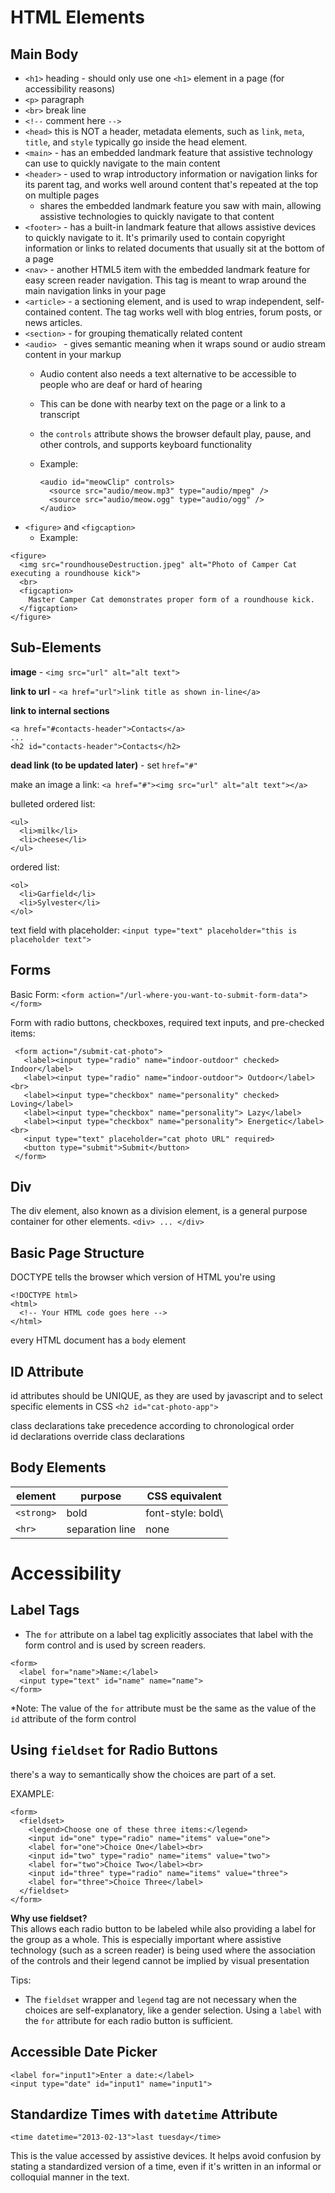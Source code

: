# HTML Elements

## Main Body

- `<h1>`  heading - should only use one `<h1>` element in a page (for accessibility reasons)
- `<p>`   paragraph
- `<br>`  break line
- `<!--`  comment here    `-->`
- `<head>` this is NOT a header, metadata elements, such as `link`, `meta`, `title`, and `style` typically go inside the head element.
- `<main>` - has an embedded landmark feature that assistive technology can use to quickly navigate to the main content
- `<header>` - used to wrap introductory information or navigation links for its parent tag, and works well around content that's repeated at the top on multiple pages
  - shares the embedded landmark feature you saw with main, allowing assistive technologies to quickly navigate to that content
- `<footer>` - has a built-in landmark feature that allows assistive devices to quickly navigate to it. It's primarily used to contain copyright information or links to related documents that usually sit at the bottom of a page
- `<nav>` - another HTML5 item with the embedded landmark feature for easy screen reader navigation. This tag is meant to wrap around the main navigation links in your page
- `<article>` - a sectioning element, and is used to wrap independent, self-contained content. The tag works well with blog entries, forum posts, or news articles.
- `<section>` - for grouping thematically related content
- `<audio> ` - gives semantic meaning when it wraps sound or audio stream content in your markup
  - Audio content also needs a text alternative to be accessible to people who are deaf or hard of hearing
  - This can be done with nearby text on the page or a link to a transcript
  - the `controls` attribute shows the browser default play, pause, and other controls, and supports keyboard functionality
  - Example: 

    ```
    <audio id="meowClip" controls>
      <source src="audio/meow.mp3" type="audio/mpeg" />
      <source src="audio/meow.ogg" type="audio/ogg" />
    </audio>
    ```
- `<figure>` and `<figcaption>`
  - Example:

```
<figure>
  <img src="roundhouseDestruction.jpeg" alt="Photo of Camper Cat executing a roundhouse kick">
  <br>
  <figcaption>
    Master Camper Cat demonstrates proper form of a roundhouse kick.
  </figcaption>
</figure>
```

## Sub-Elements

**image** - `<img src="url" alt="alt text">`

**link to url** - `<a href="url">link title as shown in-line</a>`

**link to internal sections**
```
<a href="#contacts-header">Contacts</a>
...
<h2 id="contacts-header">Contacts</h2>
```

**dead link (to be updated later)** - set `href="#" `

make an image a link: `<a href="#"><img src="url" alt="alt text"></a>`

bulleted ordered list:
```
<ul>
  <li>milk</li>
  <li>cheese</li>
</ul>
```

ordered list:
```
<ol>
  <li>Garfield</li>
  <li>Sylvester</li>
</ol>
```

text field with placeholder: `<input type="text" placeholder="this is placeholder text">`

## Forms

Basic Form:
`<form action="/url-where-you-want-to-submit-form-data"></form>`

Form with radio buttons, checkboxes, required text inputs, and pre-checked items:
```
 <form action="/submit-cat-photo">
   <label><input type="radio" name="indoor-outdoor" checked> Indoor</label>
   <label><input type="radio" name="indoor-outdoor"> Outdoor</label><br>
   <label><input type="checkbox" name="personality" checked> Loving</label>
   <label><input type="checkbox" name="personality"> Lazy</label>
   <label><input type="checkbox" name="personality"> Energetic</label><br>
   <input type="text" placeholder="cat photo URL" required>
   <button type="submit">Submit</button>
 </form>
  ```
  
## Div
  
The div element, also known as a division element, is a general purpose container for other elements.
`<div> ... </div>`

## Basic Page Structure

DOCTYPE tells the browser which version of HTML you're using
```
<!DOCTYPE html>
<html>
  <!-- Your HTML code goes here -->
</html>
```
every HTML document has a `body` element

## ID Attribute
id attributes should be UNIQUE, as they are used by javascript and to select specific elements in CSS
`<h2 id="cat-photo-app">`

class declarations take precedence according to chronological order  
id declarations override class declarations

## Body Elements

| element | purpose | CSS equivalent|
|---|---|---|
|`<strong>`|bold|font-style: bold\
|`<hr>`|separation line|none|

# Accessibility

## Label Tags  
- The `for` attribute on a label tag explicitly associates that label with the form control and is used by screen readers.
```
<form>
  <label for="name">Name:</label>
  <input type="text" id="name" name="name">
</form>
```  
\*Note: The value of the `for` attribute must be the same as the value of the `id` attribute of the form control

## Using `fieldset` for Radio Buttons  

there's a way to semantically show the choices are part of a set.

EXAMPLE:
```
<form>
  <fieldset>
    <legend>Choose one of these three items:</legend>
    <input id="one" type="radio" name="items" value="one">
    <label for="one">Choice One</label><br>
    <input id="two" type="radio" name="items" value="two">
    <label for="two">Choice Two</label><br>
    <input id="three" type="radio" name="items" value="three">
    <label for="three">Choice Three</label>
  </fieldset>
</form>
```  

__Why use fieldset?__  
This allows each radio button to be labeled while also providing a label for the group as a whole. This is especially important where assistive technology (such as a screen reader) is being used where the association of the controls and their legend cannot be implied by visual presentation

Tips:
- The `fieldset` wrapper and `legend` tag are not necessary when the choices are self-explanatory, like a gender selection. Using a `label` with the `for` attribute for each radio button is sufficient.  

## Accessible Date Picker  

```
<label for="input1">Enter a date:</label>
<input type="date" id="input1" name="input1">
```  

## Standardize Times with `datetime` Attribute  

```
<time datetime="2013-02-13">last tuesday</time>
```

This is the value accessed by assistive devices. It helps avoid confusion by stating a standardized version of a time, even if it's written in an informal or colloquial manner in the text.  
